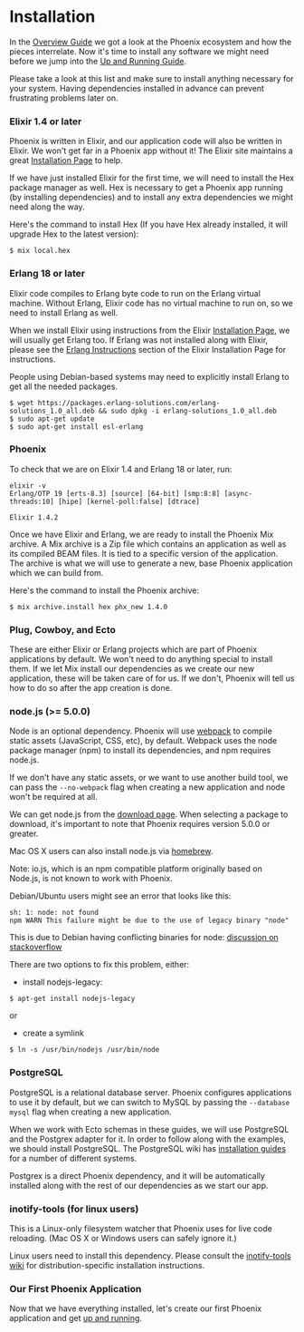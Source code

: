 # Installation

In the [Overview Guide](overview.html) we got a look at the Phoenix ecosystem and how the pieces interrelate. Now it's time to install any software we might need before we jump into the [Up and Running Guide](up_and_running.html).

Please take a look at this list and make sure to install anything necessary for your system. Having dependencies installed in advance can prevent frustrating problems later on.

### Elixir 1.4 or later

Phoenix is written in Elixir, and our application code will also be written in Elixir. We won't get far in a Phoenix app without it! The Elixir site maintains a great [Installation Page](https://elixir-lang.org/install.html) to help.

If we have just installed Elixir for the first time, we will need to install the Hex package manager as well. Hex is necessary to get a Phoenix app running (by installing dependencies) and to install any extra dependencies we might need along the way.

Here's the command to install Hex (If you have Hex already installed, it will upgrade Hex to the latest version):

```console
$ mix local.hex
```

### Erlang 18 or later

Elixir code compiles to Erlang byte code to run on the Erlang virtual machine. Without Erlang, Elixir code has no virtual machine to run on, so we need to install Erlang as well.

When we install Elixir using instructions from the Elixir [Installation Page](https://elixir-lang.org/install.html),  we will usually get Erlang too. If Erlang was not installed along with Elixir, please see the [Erlang Instructions](https://elixir-lang.org/install.html#installing-erlang) section of the Elixir Installation Page for instructions.

People using Debian-based systems may need to explicitly install Erlang to get all the needed packages.

```console
$ wget https://packages.erlang-solutions.com/erlang-solutions_1.0_all.deb && sudo dpkg -i erlang-solutions_1.0_all.deb
$ sudo apt-get update
$ sudo apt-get install esl-erlang
```

### Phoenix

To check that we are on Elixir 1.4 and Erlang 18 or later, run:
```console
elixir -v
Erlang/OTP 19 [erts-8.3] [source] [64-bit] [smp:8:8] [async-threads:10] [hipe] [kernel-poll:false] [dtrace]

Elixir 1.4.2
```

Once we have Elixir and Erlang, we are ready to install the Phoenix Mix archive. A Mix archive is a Zip file which contains an application as well as its compiled BEAM files. It is tied to a specific version of the application. The archive is what we will use to generate a new, base Phoenix application which we can build from.

Here's the command to install the Phoenix archive:

```console
$ mix archive.install hex phx_new 1.4.0
```

### Plug, Cowboy, and Ecto

These are either Elixir or Erlang projects which are part of Phoenix applications by default. We won't need to do anything special to install them. If we let Mix install our dependencies as we create our new application, these will be taken care of for us. If we don't, Phoenix will tell us how to do so after the app creation is done.

### node.js (>= 5.0.0)

Node is an optional dependency. Phoenix will use [webpack](https://webpack.js.org/) to compile static assets (JavaScript, CSS, etc), by default. Webpack uses the node package manager (npm) to install its dependencies, and npm requires node.js.

If we don't have any static assets, or we want to use another build tool, we can pass the `--no-webpack` flag when creating a new application and node won't be required at all.

We can get node.js from the [download page](https://nodejs.org/en/download/). When selecting a package to download, it's important to note that Phoenix requires version 5.0.0 or greater.

Mac OS X users can also install node.js via [homebrew](https://brew.sh/).

Note: io.js, which is an npm compatible platform originally based on Node.js, is not known to work with Phoenix.

Debian/Ubuntu users might see an error that looks like this:
```console
sh: 1: node: not found
npm WARN This failure might be due to the use of legacy binary "node"
```
This is due to Debian having conflicting binaries for node: [discussion on stackoverflow](http://stackoverflow.com/questions/21168141/can-not-install-packages-using-node-package-manager-in-ubuntu)

There are two options to fix this problem, either:
- install nodejs-legacy:
```console
$ apt-get install nodejs-legacy
```
or
- create a symlink
```console
$ ln -s /usr/bin/nodejs /usr/bin/node
```

### PostgreSQL

PostgreSQL is a relational database server. Phoenix configures applications to use it by default, but we can switch to MySQL by passing the `--database mysql` flag when creating a new application.

When we work with Ecto schemas in these guides, we will use PostgreSQL and the Postgrex adapter for it. In order to follow along with the examples, we should install PostgreSQL. The PostgreSQL wiki has [installation guides](https://wiki.postgresql.org/wiki/Detailed_installation_guides) for a number of different systems.

Postgrex is a direct Phoenix dependency, and it will be automatically installed along with the rest of our dependencies as we start our app.

### inotify-tools (for linux users)

This is a Linux-only filesystem watcher that Phoenix uses for live code reloading. (Mac OS X or Windows users can safely ignore it.)

Linux users need to install this dependency. Please consult the [inotify-tools wiki](https://github.com/rvoicilas/inotify-tools/wiki) for distribution-specific installation instructions.

### Our First Phoenix Application

Now that we have everything installed, let's create our first Phoenix application and get [up and running](up_and_running.html).

